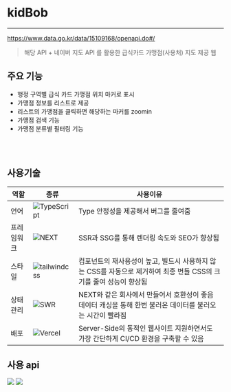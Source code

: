 # kidBob

---

https://www.data.go.kr/data/15109168/openapi.do#/

> 해당 API + 네이버 지도 API 를 활용한 급식카드 가맹점(사용처) 지도 제공 웹

## 주요 기능

- 행정 구역별 급식 카드 가맹점 위치 마커로 표시
- 가맹점 정보를 리스트로 제공
- 리스트의 가맹점을 클릭하면 해당하는 마커를 zoomin
- 가맹점 검색 기능
- 가맹점 분류별 필터링 기능

<br><br>

## 사용기술

| 역할       | 종류                                                                                                                 | 사용이유                                                                                                           |
| ---------- | -------------------------------------------------------------------------------------------------------------------- | ------------------------------------------------------------------------------------------------------------------ |
| 언어       | ![TypeScript](https://img.shields.io/badge/TypeScript-3178c6?style=for-the-badge&logo=javascript&logoColor=white)    | Type 안정성을 제공해서 버그를 줄여줌                                                                               |
| 프레임워크 | ![NEXT](https://img.shields.io/badge/Next.js-000000?style=for-the-badge&logo=Next.js&logoColor=white)                | SSR과 SSG를 통해 렌더링 속도와 SEO가 향상됨                                                                        |
| 스타일     | ![tailwindcss](https://img.shields.io/badge/tailwindcss-06b6d4?style=for-the-badge&logo=tailwindcss&logoColor=white) | 컴포넌트의 재사용성이 높고, 빌드시 사용하지 않는 CSS를 자동으로 제거하여 최종 번들 CSS의 크기를 줄여 성능이 향상됨 |
| 상태관리   | ![SWR](https://img.shields.io/badge/SWR-000000?style=for-the-badge&logo=SWR&logoColor=white)                         | NEXT와 같은 회사에서 만들어서 호환성이 좋음 데이터 캐싱을 통해 한번 불러온 데이터를 불러오는 시간이 빨라짐         |
| 배포       | ![Vercel](https://img.shields.io/badge/Vercel-000000?style=for-the-badge&logo=Vercel&logoColor=white)                | Server-Side의 동적인 웹사이트 지원하면서도 가장 간단하게 CI/CD 환경을 구축할 수 있음                               |

## 사용 api

<img src="https://img.shields.io/badge/공공데이터-1A5EBD">
<img src="https://img.shields.io/badge/네이버지도 api-03C75A">
